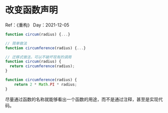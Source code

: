# 改变函数声明

Ref：《重构》
Day：2021-12-05

```javascript
function circum(radius) {...}

// 简单做法
function circumference(radius) {...}

// 迁移式做法，可以不破坏现有的调用
function circum(radius) {
  return circumference(radius);
}

function circumference(radius) {  
	return 2 * Math.PI * radius;
}
```

尽量通过函数的名称就能够看出一个函数的用途，而不是通过注释，甚至是实现代码。
